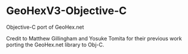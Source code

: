 # GeoHexV3-Objective-C
Objective-C port of GeoHex.net

Credit to Matthew Gillingham and Yosuke Tomita for their previous work porting the GeoHex.net library to Obj-C.